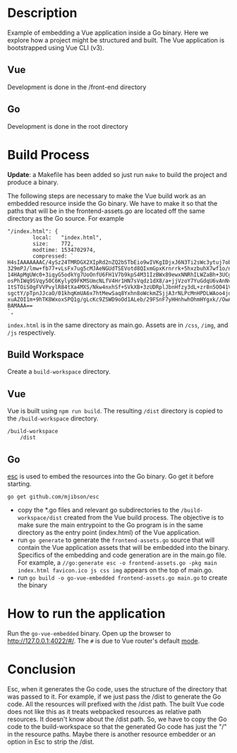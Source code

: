 # Description

Example of embedding a Vue application inside a Go binary. Here we explore how a project might be structured and built. The Vue application is bootstrapped using Vue CLI (v3).

## Vue

Development is done in the /front-end directory

## Go

Development is done in the root directory

# Build Process

**Update**: a Makefile has been added so just run `make` to build the project and produce a binary.

The following steps are necessary to make the Vue build work as an embedded resource inside the Go binary. We have to make it so that the paths that will be in the frontend-assets.go are located off the same directory as the Go source. For example

```
"/index.html": {
		local:   "index.html",
		size:    772,
		modtime: 1534702974,
		compressed: `
H4sIAAAAAAAC/4ySz24TMRDGX2XIpRd2nZQ2bSTbEio9wIVKgIDjxJ6N3Ti2sWc3ytuj7ob0jwD1YmnG
329mPJ/lmw+fb77+vLsFx7ug5cMJAeNGUdTSEVotd8QIxmGpxKrnrrk+5hxzbuhX7wf1o/n2vrlJu4zs
14HApMgUWc0+3iqyG5odkYg7UoOnfU6FH1V7b9kpS4M31IzBWx89ewxNNRhILWZaBh+3UCgob1IEV6hT
osPhIWq9SVqy50C6KylyQ9FKMSUmcNLfV4Hr1HN7sVqdz1dX8/a+jjVzoY7YuGdqU6vAnNvl4vxisbjC
1tSTOiS0gFVVPvylR84tXa4MXS/Nkw4nxhSf+SVkXB+3zUDRplJbnHfzy3dL+zr8n5OO41VHxFqKyc91
sgctY/pTpnJJcaO/01khqKmUA6x7htMewSaq8Yxhn8oWckmZSjjA3rNLPcMnHPDLWAoo4jqQbeEuEFY6
xuAZOI1m+9hTK8WxoxSPQ1g/gLcKc9ZSWD9oOd1ALeb/29FSnF7yHHnhwhOhmHYgxk//OwAA///aDgFu
BAMAAA==
`,
```

`index.html` is in the same directory as main.go. Assets are in `/css`, `/img`, and `/js` respectively.

## Build Workspace

Create a `build-workspace` directory.

## Vue

Vue is built using `npm run build`. The resulting `/dist` directory is copied to the `/build-workspace` directory.

```
/build-workspace
    /dist
```

## Go

[esc](https://github.com/mjibson/esc) is used to embed the resources into the Go binary. Go get it before starting.

```
go get github.com/mjibson/esc
```

-   copy the \*.go files and relevant go subdirectories to the `/build-workspace/dist` created from the Vue build process. The objective is to make sure the main entrypoint to the Go program is in the same directory as the entry point (index.html) of the Vue application.
-   run `go generate` to generate the `frontend-assets.go` source that will contain the Vue application assets that will be embedded into the binary. Specifics of the embedding and code generation are in the main.go file. For example, a `//go:generate esc -o frontend-assets.go -pkg main index.html favicon.ico js css img` appears on the top of main.go.
-   run `go build -o go-vue-embedded frontend-assets.go main.go` to create the binary

# How to run the application

Run the `go-vue-embedded` binary. Open up the browser to http://127.0.0.1:4022/#/. The `#` is due to Vue router's default [mode](https://router.vuejs.org/guide/essentials/history-mode.html).

# Conclusion

Esc, when it generates the Go code, uses the structure of the directory that was passed to it. For example, if we just pass the /dist to generate the Go code. All the resources will prefixed with the /dist path. The built Vue code does not like this as it treats webpacked resources as relative path resources. It doesn't know about the /dist path. So, we have to copy the Go code to the build-workspace so that the generated Go code has just the "/" in the resource paths. Maybe there is another resource embedder or an option in Esc to strip the /dist.
